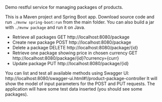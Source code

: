 Demo restful service for managing packages of products.

This is a Maven project and Spring Boot app. Download source code and run `./mvnw spring-boot:run` from the main folder.
You can also build a jar with `./mvnw package` and run it on Java.

* Retrieve all packages GET http://localhost:8080/package
* Create new package POST http://localhost:8080/package
* Delete a package DELETE http://localhost:8080/package/{id}
* Retrieve one package showing price in chosen currency GET http://localhost:8080/package/{id}?currency={curr}
* Update package PUT http://localhost:8080/package/{id}

You can list and test all available methods using Swagger UI: http://localhost:8080/swagger-ui.html#!/product-package-controller
It will show the model of input parameters for the POST and PUT requests.
The application will have some test data inserted (you should see some packages).
